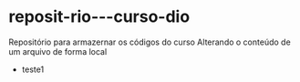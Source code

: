 # reposit-rio---curso-dio
Repositório para armazernar os códigos do curso
Alterando o conteúdo de um arquivo de forma local

- teste1